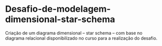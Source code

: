 # Desafio-de-modelagem-dimensional-star-schema
Criação de um diagrama dimensional – star schema – com base no diagrama relacional disponibilizado no curso para a realização do  desafio.
